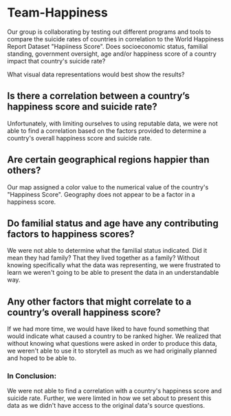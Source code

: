 # Team-Happiness

Our group is collaborating by testing out different programs and tools to compare the suicide rates of countries in correlation to the  World Happiness Report Dataset "Hapiiness Score".  Does socioeconomic status, familial standing, government oversight, age and/or happiness score of a country impact that country's suicide rate? 

What visual data representations would best show the results?

## Is there a correlation between a country’s happiness score and suicide rate?

Unfortunately, with limiting ourselves to using reputable data, we were not able to find a correlation based on the factors provided to determine a country's overall happiness score and suicide rate. 

## Are certain geographical regions happier than others?

Our map assigned a color value to the numerical value of the country's "Happiness Score".  Geography does not appear to be a factor in a happiness score. 

## Do familial status and age have any contributing factors to happiness scores?

We were not able to determine what the familial status indicated.  Did it mean they had family?  That they lived together as a family?  Without knowing specifically what the data was representing, we were frustrated to learn we weren't going to be able to present the data in an understandable way. 

## Any other factors that might correlate to a country’s overall happiness score?

If we had more time, we would have liked to have found something that would indicate what caused a country to be ranked higher.  We realized that without knowing what questions were asked in order to produce this data, we weren't able to use it to storytell as much as we had originally planned and hoped to be able to.

### In Conclusion:

We were not able to find a correlation with a country's happiness score and suicide rate.  Further, we were limted in how we set about to present this data as we didn't have access to the original data's source questions. 
 
